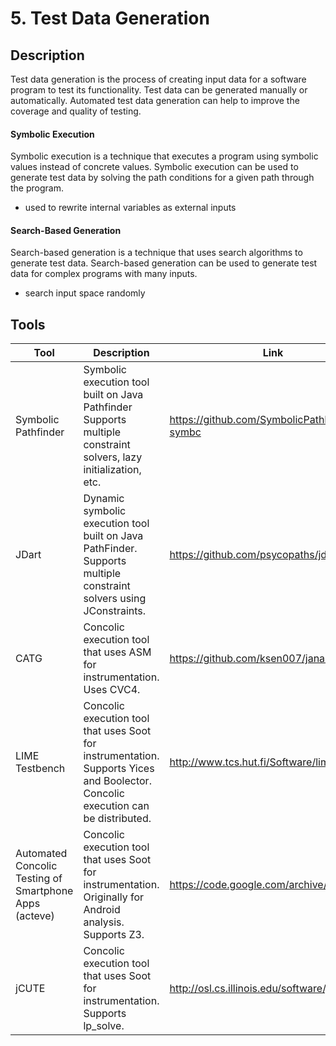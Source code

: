 # 5. Test Data Generation

## Description

Test data generation is the process of creating input data for a software program to test its functionality. Test data can be generated manually or automatically. Automated test data generation can help to improve the coverage and quality of testing.

#### Symbolic Execution

Symbolic execution is a technique that executes a program using symbolic values instead of concrete values. Symbolic execution can be used to generate test data by solving the path conditions for a given path through the program.

* used to rewrite internal variables as external inputs

#### Search-Based Generation

Search-based generation is a technique that uses search algorithms to generate test data. Search-based generation can be used to generate test data for complex programs with many inputs.

* search input space randomly

## Tools&#x20;

<table data-full-width="true"><thead><tr><th width="161">Tool</th><th width="319">Description</th><th data-type="content-ref">Link</th></tr></thead><tbody><tr><td>Symbolic Pathfinder</td><td>Symbolic execution tool built on Java Pathfinder Supports multiple constraint solvers, lazy initialization, etc.</td><td><a href="https://github.com/SymbolicPathFinder/jpf-symbc">https://github.com/SymbolicPathFinder/jpf-symbc</a></td></tr><tr><td>JDart</td><td>Dynamic symbolic execution tool built on Java PathFinder. Supports multiple constraint solvers using JConstraints.</td><td><a href="https://github.com/psycopaths/jdart">https://github.com/psycopaths/jdart</a></td></tr><tr><td>CATG</td><td>Concolic execution tool that uses ASM for instrumentation. Uses CVC4.</td><td><a href="https://github.com/ksen007/janala2">https://github.com/ksen007/janala2</a></td></tr><tr><td>LIME Testbench</td><td>Concolic execution tool that uses Soot for instrumentation. Supports Yices and Boolector. Concolic execution can be distributed.</td><td><a href="http://www.tcs.hut.fi/Software/lime/">http://www.tcs.hut.fi/Software/lime/</a></td></tr><tr><td>Automated Concolic Testing of Smartphone Apps (acteve)</td><td>Concolic execution tool that uses Soot for instrumentation. Originally for Android analysis. Supports Z3.</td><td><a href="https://code.google.com/archive/p/acteve/">https://code.google.com/archive/p/acteve/</a></td></tr><tr><td>jCUTE</td><td>Concolic execution tool that uses Soot for instrumentation. Supports lp_solve.</td><td><a href="http://osl.cs.illinois.edu/software/jcute/">http://osl.cs.illinois.edu/software/jcute/</a></td></tr></tbody></table>

